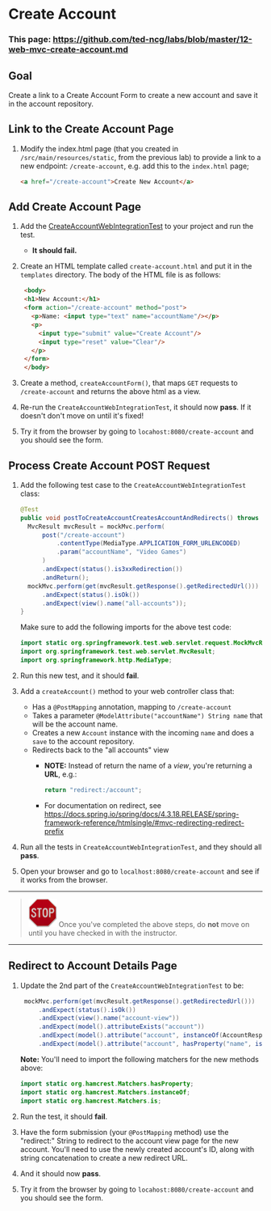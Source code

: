# Create Account

### This page: https://github.com/ted-ncg/labs/blob/master/12-web-mvc-create-account.md

## Goal
Create a link to a Create Account Form to create a new account and save it in the account repository.

## Link to the Create Account Page

1. Modify the index.html page (that you created in `/src/main/resources/static`, from the previous lab) to provide a link to a new endpoint: `/create-account`, e.g. add this to the `index.html` page;

    ```HTML
    <a href="/create-account">Create New Account</a>
    ```

## Add Create Account Page

1. Add the [CreateAccountWebIntegrationTest](https://github.com/ted-ncg/labs/blob/master/CreateAccountWebIntegrationTest.java) to your project and run the test. 

   * **It should fail.**

1. Create an HTML template called `create-account.html` and put it in the `templates` directory.
   The body of the HTML file is as follows:
   
   ```html
    <body>
    <h1>New Account:</h1>
    <form action="/create-account" method="post">
      <p>Name: <input type="text" name="accountName"/></p>
      <p>
        <input type="submit" value="Create Account"/> 
        <input type="reset" value="Clear"/>
      </p>
    </form>
    </body>
   ```

1. Create a method, `createAccountForm()`, that maps `GET` requests to `/create-account` and returns the above html as a view.

1. Re-run the `CreateAccountWebIntegrationTest`, it should now **pass**.
   If it doesn't don't move on until it's fixed!

1. Try it from the browser by going to `locahost:8080/create-account` and you should see the form.

## Process Create Account POST Request

1. Add the following test case to the `CreateAccountWebIntegrationTest` class:

    ```java
    @Test
    public void postToCreateAccountCreatesAccountAndRedirects() throws Exception {
      MvcResult mvcResult = mockMvc.perform(
          post("/create-account")
              .contentType(MediaType.APPLICATION_FORM_URLENCODED)
              .param("accountName", "Video Games")
          )
          .andExpect(status().is3xxRedirection())
          .andReturn();
      mockMvc.perform(get(mvcResult.getResponse().getRedirectedUrl()))
          .andExpect(status().isOk())
          .andExpect(view().name("all-accounts"));
    }
    ```

   Make sure to add the following imports for the above test code:
   
    ```java
    import static org.springframework.test.web.servlet.request.MockMvcRequestBuilders.post;
    import org.springframework.test.web.servlet.MvcResult;
    import org.springframework.http.MediaType;
    ```

1. Run this new test, and it should **fail**. 

1. Add a `createAccount()` method to your web controller class that:

    * Has a `@PostMapping` annotation, mapping to `/create-account`
    * Takes a parameter `@ModelAttribute("accountName") String name` that will be the account name.
    * Creates a new `Account` instance with the incoming `name` and does a `save` to the account repository.
    * Redirects back to the "all accounts" view
        * **NOTE:** Instead of return the name of a _view_, you're returning a **URL**, e.g.:
        
          ```java
          return "redirect:/account";
          ```

        * For documentation on redirect, see https://docs.spring.io/spring/docs/4.3.18.RELEASE/spring-framework-reference/htmlsingle/#mvc-redirecting-redirect-prefix

1. Run all the tests in `CreateAccountWebIntegrationTest`, and they should all **pass**.

1. Open your browser and go to `localhost:8080/create-account` and see if it works from the browser.


----

> <img src="stop-sign.jpg" width="56" /> Once you've completed the above steps, do **not** move on until you have checked in with the instructor.

----

## Redirect to Account Details Page

1. Update the 2nd part of the `CreateAccountWebIntegrationTest` to be:

   ```java
    mockMvc.perform(get(mvcResult.getResponse().getRedirectedUrl()))
        .andExpect(status().isOk())
        .andExpect(view().name("account-view"))
        .andExpect(model().attributeExists("account"))
        .andExpect(model().attribute("account", instanceOf(AccountResponse.class)))
        .andExpect(model().attribute("account", hasProperty("name", is("Video Games"))));
   ```

   **Note:** You'll need to import the following matchers for the new methods above:
   
      ```java
      import static org.hamcrest.Matchers.hasProperty;
      import static org.hamcrest.Matchers.instanceOf;
      import static org.hamcrest.Matchers.is;
      ```

1. Run the test, it should **fail**.

1. Have the form submission (your `@PostMapping` method) use the "redirect:" String to redirect
   to the account view page for the new account.
   You'll need to use the newly created account's ID, 
   along with string concatenation to create a new redirect URL.

1. And it should now **pass**.

1. Try it from the browser by going to `locahost:8080/create-account` and you should see the form.
